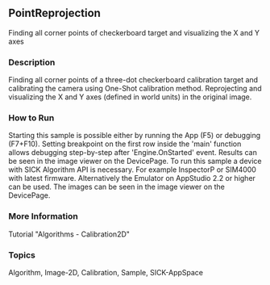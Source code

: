 ## PointReprojection
Finding all corner points of checkerboard target and visualizing the X and Y axes

### Description
Finding all corner points of a three-dot checkerboard calibration target and
calibrating the camera using One-Shot calibration method. Reprojecting and visualizing
the X and Y axes (defined in world units) in the original image.

### How to Run
Starting this sample is possible either by running the App (F5) or
debugging (F7+F10). Setting breakpoint on the first row inside the 'main'
function allows debugging step-by-step after 'Engine.OnStarted' event.
Results can be seen in the image viewer on the DevicePage.
To run this sample a device with SICK Algorithm API is necessary.
For example InspectorP or SIM4000 with latest firmware. Alternatively the
Emulator on AppStudio 2.2 or higher can be used. The images can be seen in the
image viewer on the DevicePage.

### More Information
Tutorial "Algorithms - Calibration2D"

### Topics
Algorithm, Image-2D, Calibration, Sample, SICK-AppSpace